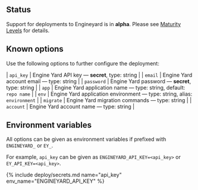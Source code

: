 ## Status

Support for deployments to Engineyard is in **alpha**. Please see [Maturity Levels](/user/deployment-v2#maturity-levels) for details.
## Known options

Use the following options to further configure the deployment:

| `api_key` | Engine Yard API key &mdash; **secret**, type: string |
| `email` | Engine Yard account email &mdash; type: string |
| `password` | Engine Yard password &mdash; **secret**, type: string |
| `app` | Engine Yard application name &mdash; type: string, default: `repo name` |
| `env` | Engine Yard application environment &mdash; type: string, alias: `environment` |
| `migrate` | Engine Yard migration commands &mdash; type: string |
| `account` | Engine Yard account name &mdash; type: string |

## Environment variables

All options can be given as environment variables if prefixed with `ENGINEYARD_` or `EY_`.

For example, `api_key` can be given as `ENGINEYARD_API_KEY=<api_key>` or `EY_API_KEY=<api_key>`.

{% include deploy/secrets.md name="api_key" env_name="ENGINEYARD_API_KEY" %}